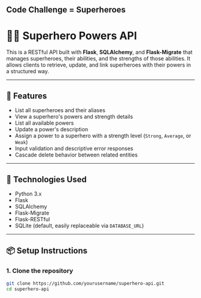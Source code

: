 ## Code Challenge = Superheroes
# 🦸‍♂️ Superhero Powers API

This is a RESTful API built with **Flask**, **SQLAlchemy**, and **Flask-Migrate** that manages superheroes, their abilities, and the strengths of those abilities. It allows clients to retrieve, update, and link superheroes with their powers in a structured way.

---

## 🚀 Features

- List all superheroes and their aliases
- View a superhero's powers and strength details
- List all available powers
- Update a power's description
- Assign a power to a superhero with a strength level (`Strong`, `Average`, or `Weak`)
- Input validation and descriptive error responses
- Cascade delete behavior between related entities

---

## 🧱 Technologies Used

- Python 3.x
- Flask
- SQLAlchemy
- Flask-Migrate
- Flask-RESTful
- SQLite (default, easily replaceable via `DATABASE_URL`)

---

## 📦 Setup Instructions

### 1. Clone the repository

```bash
git clone https://github.com/yourusername/superhero-api.git
cd superhero-api